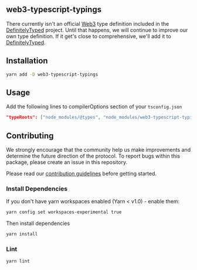 ## web3-typescript-typings

There currently isn't an official [Web3][web3]
type definition included in the [DefinitelyTyped][definitelytyped] project.
Until that happens, we will continue to improve our own type definition.
If it get's close to comprehensive, we'll add it to [DefinitelyTyped][definitelytyped].

[web3]: https://github.com/ethereum/web3.js/
[definitelytyped]: https://github.com/DefinitelyTyped/DefinitelyTyped

## Installation

```bash
yarn add -D web3-typescript-typings
```

## Usage

Add the following lines to compilerOptions section of your `tsconfig.json`

```json
"typeRoots": ["node_modules/@types", "node_modules/web3-typescript-typings"]
```

## Contributing

We strongly encourage that the community help us make improvements and determine the future direction of the protocol. To report bugs within this package, please create an issue in this repository.

Please read our [contribution guidelines](../../CONTRIBUTING.md) before getting started.

### Install Dependencies

If you don't have yarn workspaces enabled (Yarn < v1.0) - enable them:

```bash
yarn config set workspaces-experimental true
```

Then install dependencies

```bash
yarn install
```

### Lint

```bash
yarn lint
```
